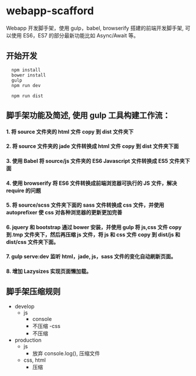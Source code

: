 # webapp-scafford

Webapp 开发脚手架，使用 gulp，babel, browserify 搭建的前端开发脚手架, 可以使用 ES6，ES7 的部分最新功能比如 Async/Await 等。

## 开始开发

```
  npm install
  bower install
  gulp
  npm run dev
```

```
  npm run dist
```

## 脚手架功能及简述, 使用 gulp 工具构建工作流：

#### 1. 将 source 文件夹的 html 文件 copy 到 dist 文件夹下

#### 2. 将 source 文件夹的 jade 文件转换成 html 文件 copy 到 dist 文件夹下面

#### 3. 使用 Babel 将 source/js 文件夹的 ES6 Javascript 文件转换成 ES5 文件夹下面

#### 4. 使用 browserify 将 ES6 文件转换成前端浏览器可执行的 JS 文件，解决 require 的问题

#### 5. 将 source/scss 文件夹下面的 sass 文件转换成 css 文件，并使用 autoprefixer 使 css 对各种浏览器的更新更加完善

#### 6. jquery 和 bootstrap 通过 bower 安装，并使用 gulp 将 js,css 文件 copy 到.tmp 文件夹下，然后再压缩 js 文件，将 js 和 css 文件 copy 到 dist/js 和 dist/css 文件夹下面。

#### 7. gulp serve:dev 监听 html，jade, js，sass 文件的变化自动刷新页面。

#### 8. 增加 Lazysizes 实现页面懒加载。

## 脚手架压缩规则

- develop
  - js
    - console
    - 不压缩
      -css
    - 不压缩
- production
  - js
    - 放弃 console.log(), 压缩文件
  - css, html
    - 压缩

###
